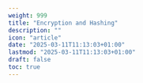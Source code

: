 ```yaml
---
weight: 999
title: "Encryption and Hashing"
description: ""
icon: "article"
date: "2025-03-11T11:13:03+01:00"
lastmod: "2025-03-11T11:13:03+01:00"
draft: false
toc: true
---
```


